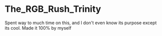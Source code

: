 # The_RGB_Rush_Trinity
Spent way to much time on this, and I don't even know its purpose except its cool. Made it 100% by myself 
